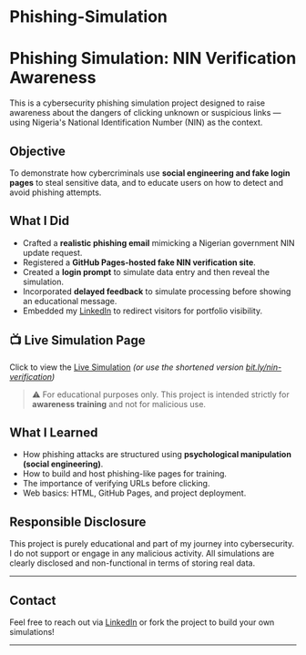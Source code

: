 # Phishing-Simulation
# Phishing Simulation: NIN Verification Awareness

This is a cybersecurity phishing simulation project designed to raise awareness about the dangers of clicking unknown or suspicious links — using Nigeria's National Identification Number (NIN) as the context.

##  Objective

To demonstrate how cybercriminals use **social engineering and fake login pages** to steal sensitive data, and to educate users on how to detect and avoid phishing attempts.

##  What I Did

- Crafted a **realistic phishing email** mimicking a Nigerian government NIN update request.
- Registered a **GitHub Pages-hosted fake NIN verification site**.
- Created a **login prompt** to simulate data entry and then reveal the simulation.
- Incorporated **delayed feedback** to simulate processing before showing an educational message.
- Embedded my [LinkedIn](https://www.linkedin.com/in/ayodeji-aliu-97b880270/) to redirect visitors for portfolio visibility.

## 📺 Live Simulation Page

Click to view the [Live Simulation](https://scopielala.github.io/Phishing-Simulation/)
*(or use the shortened version [bit.ly/nin-verification](https://bit.ly/nin-verification))*

> ⚠️ For educational purposes only. This project is intended strictly for **awareness training** and not for malicious use.

##  What I Learned

- How phishing attacks are structured using **psychological manipulation (social engineering)**.
- How to build and host phishing-like pages for training.
- The importance of verifying URLs before clicking.
- Web basics: HTML, GitHub Pages, and project deployment.

##  Responsible Disclosure

This project is purely educational and part of my journey into cybersecurity. I do not support or engage in any malicious activity. All simulations are clearly disclosed and non-functional in terms of storing real data.

---

##  Contact

Feel free to reach out via [LinkedIn](https://www.linkedin.com/in/ayodeji-aliu-97b880270/) or fork the project to build your own simulations!

---

